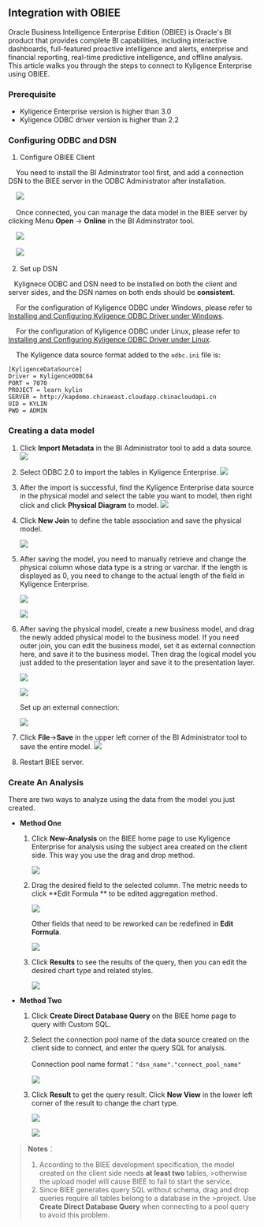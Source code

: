 ## Integration with OBIEE 

Oracle Business Intelligence Enterprise Edition (OBIEE) is Oracle's BI product that provides complete BI capabilities, including interactive dashboards, full-featured proactive intelligence and alerts, enterprise and financial reporting, real-time predictive intelligence, and offline analysis. This article walks you through the steps to connect to Kyligence Enterprise using OBIEE.

### Prerequisite
- Kyligence Enterprise version is higher than 3.0
- Kyligence ODBC driver version is higher than 2.2

### Configuring ODBC and DSN

1. Configure OBIEE Client

    You need to install the BI Adminstrator tool first, and add a connection DSN to the BIEE server in the ODBC Administrator after installation.

    ![](./images/biee/01.png)

    Once connected, you can manage the data model in the BIEE server by clicking Menu **Open** -> **Online** in the BI Adminstrator tool.

    ![](./images/biee/02.png)

    ![](./images/biee/03.png)

2. Set up DSN

   Kylignece ODBC and DSN need to be installed on both the client and server sides, and the DSN names on both ends should be **consistent**.

    For the configuration of Kyligence ODBC under Windows, please refer to [Installing and Configuring Kyligence ODBC Driver under Windows](../driver/kyligence_odbc_win.cn.html).

    For the configuration of Kyligence ODBC under Linux, please refer to [Installing and Configuring Kyligence ODBC Driver under Linux](https://docs.oracle.com/middleware/12212/biee/BIEMG/GUID-CCDD9782-BC2A-497A-8ED0-AECA2ECFB3AE.htm#config_native_dbs).

    The Kyligence data source format added to the `odbc.ini` file is:

   ```
   [KyligenceDataSource]
   Driver = KyligenceODBC64
   PORT = 7070
   PROJECT = learn_kylin
   SERVER = http://kapdemo.chinaeast.cloudapp.chinacloudapi.cn   
   UID = KYLIN  
   PWD = ADMIN
   ```

### Creating a data model

1. Click **Import Metadata** in the BI Administrator tool to add a data source.
    ![](images/biee/04.png)

2. Select ODBC 2.0 to import the tables in Kyligence Enterprise.
    ![](images/biee/05.png)

3. After the import is successful, find the Kyligence Enterprise data source in the physical model and select the table you want to model, then right click and click **Physical Diagram** to model.
   ![](images/biee/06.png)

4. Click **New Join** to define the table association and save the physical model.

   ![](images/biee/07.png)

5. After saving the model, you need to manually retrieve and change the physical column whose data type is a string or varchar. If the length is displayed as 0, you need to change to the actual length of the field in Kyligence Enterprise.

    ![](images/biee/08.png)

    ![](images/biee/09.png)

6. After saving the physical model, create a new business model, and drag the newly added physical model to the business model. If you need outer join, you can edit the business model, set it as external connection here, and save it to the business model. Then drag the logical model you just added to the presentation layer and save it to the presentation layer.

   ![](images/biee/10.png)

   ![](images/biee/11.png)

   Set up an external connection:

   ![](images/biee/12.png)

7. Click **File**->**Save** in the upper left corner of the BI Administrator tool to save the entire model.
   ![](images/biee/13.png)

8. Restart BIEE server.


### Create An Analysis

There are two ways to analyze using the data from the model you just created.

- **Method One**

  1. Click **New-Analysis** on the BIEE home page to use Kyligence Enterprise for analysis using the subject area created on the client side. This way you use the drag and drop method.

     ![](images/biee/14.png)

  2. Drag the desired field to the selected column. The metric needs to click **Edit Formula ** to be edited aggregation method.

     ![](images/biee/15.png)

     Other fields that need to be reworked can be redefined in **Edit Formula**.

      ![](images/biee/16.png)

  3. Click **Results** to see the results of the query, then you can edit the desired chart type and related styles.

      ![](images/biee/17.png)


- **Method Two**

  1. Click **Create Direct Database Query** on the BIEE home page to query with Custom SQL.

  2. Select the connection pool name of the data source created on the client side to connect, and enter the query SQL for analysis.

     Connection pool name format：`"dsn_name"."connect_pool_name"`

     ![](images/biee/18.png)

  3. Click **Result** to get the query result. Click **New View** in the lower left corner of the result to change the chart type.

     ![](images/biee/19.png)

     ![](images/biee/20.png)

> **Notes**：
>1. According to the BIEE development specification, the model created on the client side needs **at least two** tables, >otherwise the upload model will cause BIEE to fail to start the service.
>2. Since BIEE generates query SQL without schema, drag and drop queries require all tables belong to a database in the >project. Use **Create Direct Database Query** when connecting to a pool query to avoid this problem.
